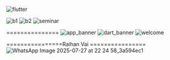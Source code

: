 
![flutter](https://github.com/user-attachments/assets/68995f60-8621-476b-b999-b144cd071a5a)


![b1](https://github.com/user-attachments/assets/afd25d7c-29cc-449b-bbd3-ef530e9f8c62)
![b2](https://github.com/user-attachments/assets/a95136ce-4253-4a34-9e46-e13f12b1cdac)
![seminar](https://github.com/user-attachments/assets/13ac9ec4-cbf8-49d9-94e6-63e994589cf1)

 
 ===============
![app_banner](https://github.com/user-attachments/assets/031c9aea-89d1-4285-8798-679c726ede12)
![dart_banner](https://github.com/user-attachments/assets/192a71a5-0ea2-4cb0-9713-0c40321b6261)
![welcome](https://github.com/user-attachments/assets/f3b329f4-dd66-4cdc-a7ea-2d8c1ddafd92)




================Raihan Vai ================
![WhatsApp Image 2025-07-27 at 22 24 58_3a594ec1](https://github.com/user-attachments/assets/39da071b-9f0d-40ff-929b-6209d12844c5)
